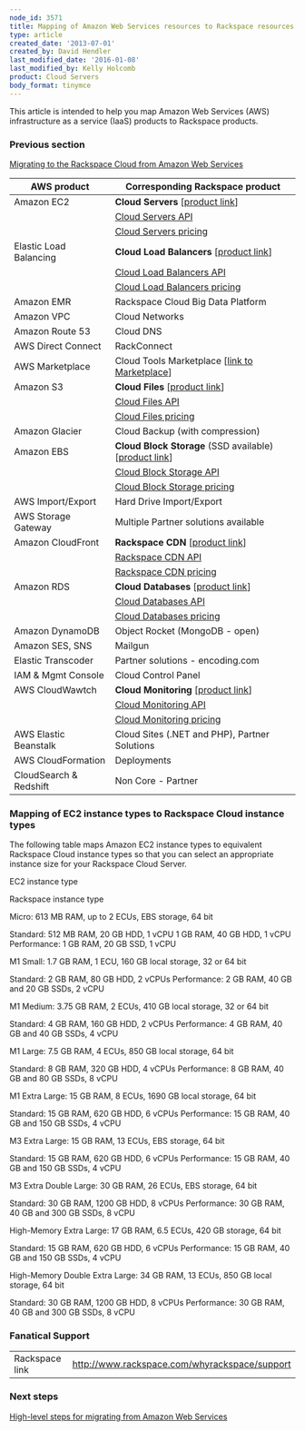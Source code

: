 ```yaml
---
node_id: 3571
title: Mapping of Amazon Web Services resources to Rackspace resources
type: article
created_date: '2013-07-01'
created_by: David Hendler
last_modified_date: '2016-01-08'
last_modified_by: Kelly Holcomb
product: Cloud Servers
body_format: tinymce
---
```


<span>This article is intended to help you map Amazon Web Services (AWS)
infrastructure as a service (IaaS) products to Rackspace
products.</span>

### Previous section

[Migrating to the Rackspace Cloud from Amazon Web
Services](/how-to/migrating-to-the-rackspace-cloud-from-amazon-web-services)



| AWS product            | Corresponding Rackspace product                                                                          |
|------------------------|----------------------------------------------------------------------------------------------------------|
| Amazon EC2             | **Cloud Servers** \[[product link](http://www.rackspace.com/cloud/servers)\]                             |
|                        | [Cloud Servers API](http://docs.rackspace.com/servers/api/v2/cs-devguide/content/ch_preface.html)        |
|                        | [Cloud Servers pricing](http://www.rackspace.com/cloud/load-balancing/pricing)                           |
| Elastic Load Balancing | **Cloud Load Balancers** \[[product link](http://www.rackspace.com/cloud/load-balancing)\]               |
|                        | [Cloud Load Balancers API](http://www.rackspace.com/cloud/load-balancing/api/)                           |
|                        | [Cloud Load Balancers pricing](http://www.rackspace.com/cloud/load-balancing/pricing)                    |
| Amazon EMR             | Rackspace Cloud Big Data Platform                                                                        |
| Amazon VPC             | Cloud Networks                                                                                           |
| Amazon Route 53        | Cloud DNS                                                                                                |
| AWS Direct Connect     | RackConnect                                                                                              |
| AWS Marketplace        | Cloud Tools Marketplace \[[link to Marketplace](https://marketplace.rackspace.com/home)\]                |
| Amazon S3              | **Cloud Files** \[[product link](http://www.rackspace.com/cloud/files)\]                                 |
|                        | [Cloud Files API](http://www.rackspace.com/cloud/files/api/)                                             |
|                        | [Cloud Files pricing](http://www.rackspace.com/cloud/files/pricing)                                      |
| Amazon Glacier         | Cloud Backup (with compression)                                                                          |
| Amazon EBS             | **Cloud Block Storage** (SSD available) \[[product link](http://www.rackspace.com/cloud/block-storage)\] |
|                        | [Cloud Block Storage API](http://docs.rackspace.com/cbs/api/v1.0/cbs-devguide/content/overview.html)     |
|                        | [Cloud Block Storage pricing](http://www.rackspace.com/cloud/block-storage/pricing)                      |
| AWS Import/Export      | Hard Drive Import/Export                                                                                 |
| AWS Storage Gateway    | Multiple Partner solutions available                                                                     |
| Amazon CloudFront      | **Rackspace CDN** \[[product link](http://www.rackspace.com/cloud/cdn-content-delivery-network)\]        |
|                        | [Rackspace CDN API](http://docs.rackspace.com/cdn/api/v1.0/cdn-devguide/content/Overview.html)           |
|                        | [Rackspace CDN pricing](http://www.rackspace.com/cloud/cdn-content-delivery-network)                     |
| Amazon RDS             | **Cloud Databases** \[[product link](http://www.rackspace.com/cloud/monitoring)\]                        |
|                        | [Cloud Databases API](http://docs.rackspace.com/cdb/api/v1.0/cdb-devguide/content/overview.html)         |
|                        | [Cloud Databases pricing](http://www.rackspace.com/cloud/databases/pricing)                              |
| Amazon DynamoDB        | Object Rocket (MongoDB - open)                                                                           |
| Amazon SES, SNS        | Mailgun                                                                                                  |
| Elastic Transcoder     | Partner solutions - encoding.com                                                                         |
| IAM & Mgmt Console     | Cloud Control Panel                                                                                      |
| AWS CloudWawtch        | **Cloud Monitoring** \[[product link](http://www.rackspace.com/cloud/monitoring)\]                       |
|                        | [Cloud Monitoring API](http://docs.rackspace.com/cm/api/v1.0/cm-devguide/content/overview.html)          |
|                        | [Cloud Monitoring pricing](http://www.rackspace.com/cloud/monitoring/pricing)                            |
| AWS Elastic Beanstalk  | Cloud Sites (.NET and PHP), Partner Solutions                                                            |
| AWS CloudFormation     | Deployments                                                                                              |
| CloudSearch & Redshift | Non Core - Partner                                                                                       |



### Mapping of EC2 instance types to Rackspace Cloud instance types

The following table maps Amazon EC2 instance types to equivalent
Rackspace Cloud instance types so that you can select an appropriate
instance size for your Rackspace Cloud Server.

EC2 instance type

Rackspace instance type

Micro:
613 MB RAM, up to 2 ECUs, EBS storage, 64 bit

Standard: 512 MB RAM, 20 GB HDD, 1 vCPU
1 GB RAM, 40 GB HDD, 1 vCPU
Performance: 1 GB RAM, 20 GB SSD, 1 vCPU

M1 Small:
1.7 GB RAM, 1 ECU, 160 GB local storage, 32 or 64 bit

Standard: 2 GB RAM, 80 GB HDD, 2 vCPUs
Performance: 2 GB RAM, 40 GB and 20 GB SSDs, 2 vCPU

M1 Medium:
3.75 GB RAM, 2 ECUs, 410 GB local storage, 32 or 64 bit

Standard: 4 GB RAM, 160 GB HDD, 2 vCPUs
Performance: 4 GB RAM, 40 GB and 40 GB SSDs, 4 vCPU

M1 Large:
7.5 GB RAM, 4 ECUs, 850 GB local storage, 64 bit

Standard: 8 GB RAM, 320 GB HDD, 4 vCPUs
Performance: 8 GB RAM, 40 GB and 80 GB SSDs, 8 vCPU

M1 Extra Large:
15 GB RAM, 8 ECUs, 1690 GB local storage, 64 bit

Standard: 15 GB RAM, 620 GB HDD, 6 vCPUs
Performance: 15 GB RAM, 40 GB and 150 GB SSDs, 4 vCPU

M3 Extra Large:
15 GB RAM, 13 ECUs, EBS storage, 64 bit

Standard: 15 GB RAM, 620 GB HDD, 6 vCPUs
Performance: 15 GB RAM, 40 GB and 150 GB SSDs, 4 vCPU

M3 Extra Double Large:
30 GB RAM, 26 ECUs, EBS storage, 64 bit

Standard: 30 GB RAM, 1200 GB HDD, 8 vCPUs
Performance: 30 GB RAM, 40 GB and 300 GB SSDs, 8 vCPU

High-Memory Extra Large:
17 GB RAM, 6.5 ECUs, 420 GB storage, 64 bit

Standard: 15 GB RAM, 620 GB HDD, 6 vCPUs
Performance: 15 GB RAM, 40 GB and 150 GB SSDs, 4 vCPU

High-Memory Double Extra Large:
34 GB RAM, 13 ECUs, 850 GB local storage, 64 bit

Standard: 30 GB RAM, 1200 GB HDD, 8 vCPUs
Performance: 30 GB RAM, 40 GB and 300 GB SSDs, 8 vCPU

####

### Fanatical Support

|                |                                                 |
|----------------|-------------------------------------------------|
| Rackspace link | <http://www.rackspace.com/whyrackspace/support> |



### Next steps

[High-level steps for migrating from Amazon Web
Services](/how-to/high-level-steps-for-migrating-from-amazon-web-services)

